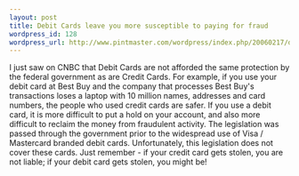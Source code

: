 ```yaml
--- 
layout: post
title: Debit Cards leave you more susceptible to paying for fraud
wordpress_id: 128
wordpress_url: http://www.pintmaster.com/wordpress/index.php/20060217/debit-cards-leave-you-more-susceptible-to-fraud/
---
```

I just saw on CNBC that Debit Cards are not afforded the same protection by the federal government as are Credit Cards. For example, if you use your debit card at Best Buy and the company that processes Best Buy's transactions loses a laptop with 10 million names, addresses and card numbers, the people who used credit cards are safer. If you use a debit card, it is more difficult to put a hold on your account, and also more difficult to reclaim the money from fraudulent activity. The legislation was passed through the government prior to the widespread use of Visa / Mastercard branded debit cards. Unfortunately, this legislation does not cover these cards. Just remember - if your credit card gets stolen, you are not liable; if your debit card gets stolen, you might be!
